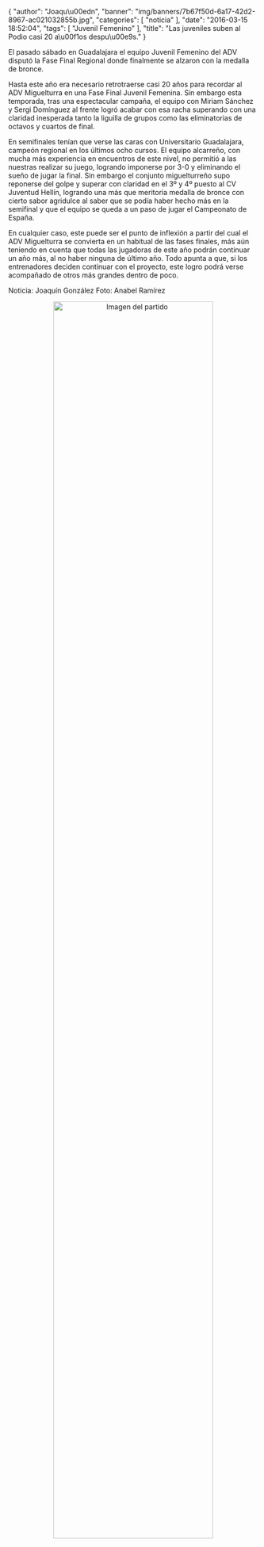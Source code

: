 {
  "author": "Joaqu\u00edn", 
  "banner": "img/banners/7b67f50d-6a17-42d2-8967-ac021032855b.jpg", 
  "categories": [
    "noticia"
  ], 
  "date": "2016-03-15 18:52:04", 
  "tags": [
    "Juvenil Femenino"
  ], 
  "title": "Las juveniles suben al Podio casi 20 a\u00f1os despu\u00e9s."
}

El pasado sábado en Guadalajara el equipo Juvenil Femenino del ADV disputó la Fase Final Regional donde finalmente se alzaron con la medalla de bronce.

Hasta este año era necesario retrotraerse casi 20 años para recordar al ADV Miguelturra en una Fase Final Juvenil Femenina. Sin embargo esta temporada, tras una espectacular campaña, el equipo con Miriam Sánchez y Sergi Domínguez al frente logró acabar con esa racha superando con una claridad inesperada tanto la liguilla de grupos como las eliminatorias de octavos y cuartos de final.

En semifinales tenían que verse las caras con Universitario Guadalajara, campeón regional en los últimos ocho cursos. El equipo alcarreño, con mucha más experiencia en encuentros de este nivel, no permitió a las nuestras realizar su juego, logrando imponerse por 3-0 y eliminando el sueño de jugar la final. Sin embargo el conjunto miguelturreño supo reponerse del golpe y superar con claridad en el 3º y 4º puesto al CV Juventud Hellín, logrando una más que meritoria medalla de bronce con cierto sabor agridulce al saber que se podía haber hecho más en la semifinal y que el equipo se queda a un paso de jugar el Campeonato de España.

En cualquier caso, este puede ser el punto de inflexión a partir del cual el ADV Miguelturra se convierta en un habitual de las fases finales, más aún teniendo en cuenta que todas las jugadoras de este año podrán continuar un año más, al no haber ninguna de último año. Todo apunta a que, si los entrenadores deciden continuar con el proyecto, este logro podrá verse acompañado de otros más grandes dentro de poco.

Noticia: Joaquín González
Foto: Anabel Ramírez


<center>
<a target="_new" href="http://www.advmiguelturra.org/drupal/sites/default/files/7b67f50d-6a17-42d2-8967-ac021032855b.jpg"> 
<img alt="Imagen del partido" width="80%" align="center" src="http://www.advmiguelturra.org/drupal/sites/default/files/7b67f50d-6a17-42d2-8967-ac021032855b.jpg"/> </a> </center> 

